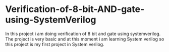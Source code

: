 # Verification-of-8-bit-AND-gate-using-SystemVerilog
In this project i am doing verification of 8 bit and gate using systemverilog. The project is very basic and at this moment i am learning System verilog so this project is my first project in System verilog. 
